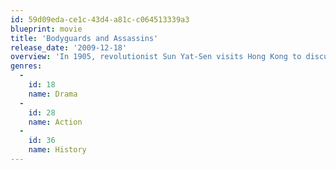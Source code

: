 ```yaml
---
id: 59d09eda-ce1c-43d4-a81c-c064513339a3
blueprint: movie
title: 'Bodyguards and Assassins'
release_date: '2009-12-18'
overview: 'In 1905, revolutionist Sun Yat-Sen visits Hong Kong to discuss plans with Tongmenghui members to overthrow the Qing dynasty. But when they find out that assassins have been sent to kill him, they assemble a group of protectors to prevent any attacks.'
genres:
  -
    id: 18
    name: Drama
  -
    id: 28
    name: Action
  -
    id: 36
    name: History
---
```

